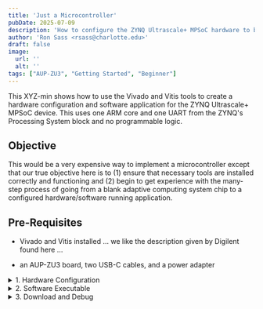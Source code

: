 ```yaml
---
title: 'Just a Microcontroller'
pubDate: 2025-07-09
description: 'How to configure the ZYNQ Ultrascale+ MPSoC hardware to be just a simple microcontroller and then create the (obligatory) "Hello, World!" software application.'
author: 'Ron Sass <rsass@charlotte.edu>'
draft: false
image:
  url: ''
  alt: ''
tags: ["AUP-ZU3", "Getting Started", "Beginner"]
---
```


This XYZ-min shows how to use the Vivado and Vitis tools
to create a hardware configuration and software application
for the ZYNQ Ultrascale+ MPSoC device.  This uses one ARM
core and one UART from the ZYNQ's Processing System block
and no programmable logic.

## Objective

This would be a very expensive way to implement a microcontroller
except that our true objective here is to (1) ensure that
necessary tools are installed correctly and functioning and
(2) begin to get experience with the many-step process of
going from a blank adaptive computing system chip to a
configured hardware/software running application.

## Pre-Requisites

*   Vivado and Vitis installed ... we like the description
    given by Digilent found here ...

*   an AUP-ZU3 board, two USB-C cables, and a power adapter


<details>
<summary>1. Hardware Configuration</summary>
<div class="content">

something something something ... XSA

</div>
</details>


<details>
<summary>2. Software Executable</summary>
<div class="content">

something something something ... ELF

</div>
</details>

<details>
<summary>3. Download and Debug</summary>
<div class="content">

Connect - download - run or debug

</div>
</details>


